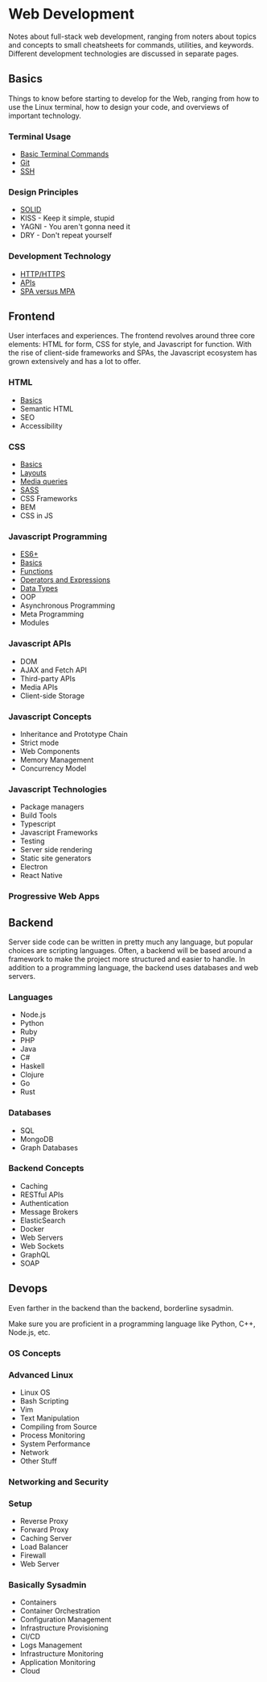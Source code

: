 # Web Development
Notes about full-stack web development, ranging from noters about topics and concepts to small cheatsheets for commands, utilities, and keywords. Different development technologies are discussed in separate pages.

## Basics
Things to know before starting to develop for the Web, ranging from how to use the Linux terminal, how to design your code, and overviews of important technology.

### Terminal Usage
- [Basic Terminal Commands](basics/terminal/terminal.md)
- [Git](basics/terminal/git.md)
- [SSH](basics/terminal/ssh.md)

### Design Principles
- [SOLID](basics/design/solid.md)
- KISS - Keep it simple, stupid
- YAGNI - You aren't gonna need it
- DRY - Don't repeat yourself

### Development Technology
- [HTTP/HTTPS](basics/technology/http.md)
- [APIs](basics/technology/api.md)
- [SPA versus MPA](basics/technology/spavmpa.md)

## Frontend
User interfaces and experiences. The frontend revolves around three core elements: HTML for form, CSS for style, and Javascript for function. With the rise of client-side frameworks and SPAs, the Javascript ecosystem has grown extensively and has a lot to offer.

### HTML
- [Basics](frontend/html/basics.md)
- Semantic HTML
- SEO
- Accessibility

### CSS
- [Basics](frontend/css/basics.md)
- [Layouts](frontend/css/layout.md)
- [Media queries](frontend/css/media.md)
- [SASS](frontend/css/sass.md)
- CSS Frameworks
- BEM
- CSS in JS

### Javascript Programming
- [ES6+](frontend/js/es6.md)
- [Basics](frontend/js/basics.md)
- [Functions](frontend/js/functions.md)
- [Operators and Expressions](frontend/js/operate.md)
- [Data Types](frontend/js/data.md)
- OOP
- Asynchronous Programming
- Meta Programming
- Modules

### Javascript APIs
- DOM
- AJAX and Fetch API
- Third-party APIs
- Media APIs
- Client-side Storage

### Javascript Concepts
- Inheritance and Prototype Chain
- Strict mode
- Web Components
- Memory Management
- Concurrency Model

### Javascript Technologies
- Package managers
- Build Tools
- Typescript
- Javascript Frameworks
- Testing
- Server side rendering
- Static site generators
- Electron
- React Native

### Progressive Web Apps


## Backend
Server side code can be written in pretty much any language, but popular choices are scripting languages. Often, a backend will be based around a framework to make the project more structured and easier to handle. In addition to a programming language, the backend uses databases and web servers.

### Languages
- Node.js
- Python
- Ruby
- PHP
- Java
- C#
- Haskell
- Clojure
- Go
- Rust

### Databases
- SQL
- MongoDB
- Graph Databases

### Backend Concepts
- Caching
- RESTful APIs
- Authentication
- Message Brokers
- ElasticSearch
- Docker
- Web Servers
- Web Sockets
- GraphQL
- SOAP

## Devops
Even farther in the backend than the backend, borderline sysadmin.

Make sure you are proficient in a programming language like Python, C++, Node.js, etc.

### OS Concepts

### Advanced Linux
- Linux OS
- Bash Scripting
- Vim
- Text Manipulation
- Compiling from Source
- Process Monitoring
- System Performance
- Network
- Other Stuff

### Networking and Security

### Setup
- Reverse Proxy
- Forward Proxy
- Caching Server
- Load Balancer
- Firewall
- Web Server

### Basically Sysadmin
- Containers
- Container Orchestration
- Configuration Management
- Infrastructure Provisioning
- CI/CD
- Logs Management
- Infrastructure Monitoring
- Application Monitoring
- Cloud
